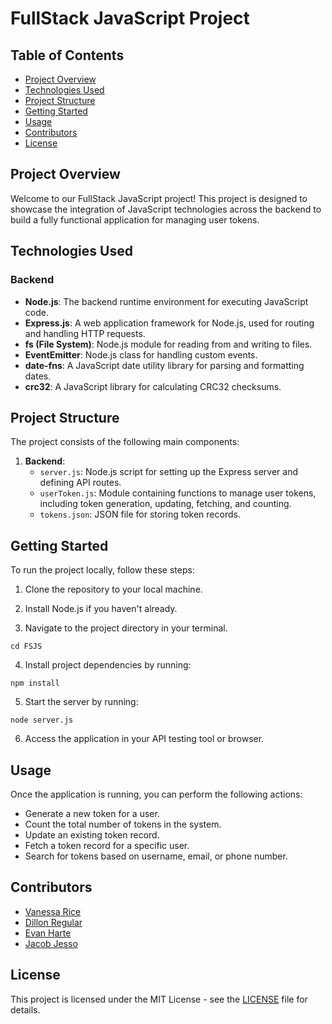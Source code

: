 # FullStack JavaScript Project

## Table of Contents

- [Project Overview](#project-overview)
- [Technologies Used](#technologies-used)
- [Project Structure](#project-structure)
- [Getting Started](#getting-started)
- [Usage](#usage)
- [Contributors](#contributors)
- [License](#license)

## Project Overview

Welcome to our FullStack JavaScript project! This project is designed to showcase the integration of JavaScript technologies across the backend to build a fully functional application for managing user tokens.

## Technologies Used

### Backend

- **Node.js**: The backend runtime environment for executing JavaScript code.
- **Express.js**: A web application framework for Node.js, used for routing and handling HTTP requests.
- **fs (File System)**: Node.js module for reading from and writing to files.
- **EventEmitter**: Node.js class for handling custom events.
- **date-fns**: A JavaScript date utility library for parsing and formatting dates.
- **crc32**: A JavaScript library for calculating CRC32 checksums.

## Project Structure

The project consists of the following main components:

1. **Backend**:
   - `server.js`: Node.js script for setting up the Express server and defining API routes.
   - `userToken.js`: Module containing functions to manage user tokens, including token generation, updating, fetching, and counting.
   - `tokens.json`: JSON file for storing token records.

## Getting Started

To run the project locally, follow these steps:

1. Clone the repository to your local machine.

2. Install Node.js if you haven't already.

3. Navigate to the project directory in your terminal.

```
cd FSJS
```

4. Install project dependencies by running:

```
npm install
```

5. Start the server by running:

```
node server.js
```

6. Access the application in your API testing tool or browser.

## Usage

Once the application is running, you can perform the following actions:

- Generate a new token for a user.
- Count the total number of tokens in the system.
- Update an existing token record.
- Fetch a token record for a specific user.
- Search for tokens based on username, email, or phone number.

## Contributors

- [Vanessa Rice](https://github.com/infuriated-mink)
- [Dillon Regular](https://github.com/vapidsoup)
- [Evan Harte](https://github.com/evanharte)
- [Jacob Jesso](https://github.com/JeeecobTheAlien)

## License

This project is licensed under the MIT License - see the [LICENSE](LICENSE) file for details.
